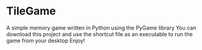 # TileGame
A simple memory game written in Python using the PyGame library
You can download this project and use the shortcut file as an executable to run the game from your desktop
Enjoy!
